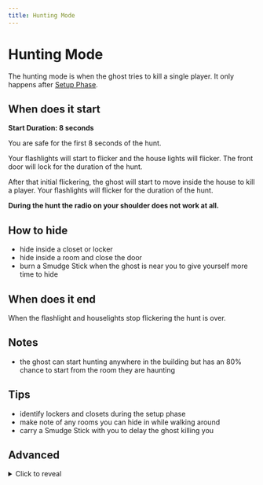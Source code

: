 ```yaml
---
title: Hunting Mode
---
```


# Hunting Mode

The hunting mode is when the ghost tries to kill a single player. It only happens after [Setup Phase](../setup-phase).

## When does it start

**Start Duration: 8 seconds**

You are safe for the first 8 seconds of the hunt.

Your flashlights will start to flicker and the house lights will flicker. The front door will lock for the duration of the hunt.

After that initial flickering, the ghost will start to move inside the house to kill a player. Your flashlights will flicker for the duration of the hunt.

**During the hunt the radio on your shoulder does not work at all.**

## How to hide

- hide inside a closet or locker
- hide inside a room and close the door
- burn a Smudge Stick when the ghost is near you to give yourself more time to hide

## When does it end

When the flashlight and houselights stop flickering the hunt is over.

## Notes

- the ghost can start hunting anywhere in the building but has an 80% chance to start from the room they are haunting

## Tips

- identify lockers and closets during the setup phase
- make note of any rooms you can hide in while walking around
- carry a Smudge Stick with you to delay the ghost killing you

## Advanced

<details>
  <summary>Click to reveal</summary>
  
  **This is technical information! It could spoil your play experience knowing too much about how the game works. This information is datamined and could change with future updates, not be implemented in the game, or not fully understood. Read below at your own discretion.**
 
  - The chance for a most ghosts to begin hunting is based on the average sanity of all players in the lobby then by a die roll* (still being investigated)
</details

